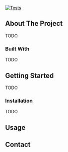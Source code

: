 [![Tests](https://github.com/xiangguand/ihex-bin-converter/actions/workflows/test.yaml/badge.svg)](https://github.com/xiangguand/ihex-bin-converter/actions/workflows/test.yaml)

<!-- ABOUT THE PROJECT -->
## About The Project
TODO


### Built With
TODO

<!-- GETTING STARTED -->
## Getting Started
TODO


### Installation
TODO


<!-- USAGE EXAMPLES -->
## Usage


<!-- CONTACT -->
## Contact




